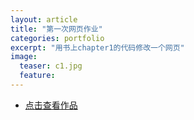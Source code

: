 ```yaml
---
layout: article
title: "第一次网页作业"
categories: portfolio
excerpt: "用书上chapter1的代码修改一个网页"
image:
  teaser: c1.jpg
  feature: 
---
```

<div class="col-md-9" markdown="1" >


- <a href="https://minxur.github.io/portfolio/c1homework/index.html" target="_blank"> 点击查看作品</a>

</div>